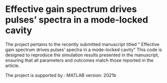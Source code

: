 # Effective gain spectrum drives pulses’ spectra in a mode-locked cavity

The project pertains to the recently submitted manuscript titled " Effective gain spectrum drives pulses’ spectra in a mode-locked cavity" This code is designed to reproduce the simulation results presented in the manuscript, ensuring that all parameters and outcomes match those reported in the article.

The project is supported by : MATLAB version: 2021b
